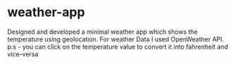 # weather-app
Designed and developed a minimal weather app which shows the temperature using geolocation.
For weather Data I used OpenWeather API.
p.s - you can click on the temperature value to convert it into fahrenheit and vice-versa
